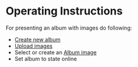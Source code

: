 # Operating Instructions

For presenting an album with images do following:

* [Create new album](the-user-side/create-new-album.md)
* [Upload images](https://github.com/XoopsDocs/wggallery-tutorial/tree/970974041b371931e9142e26945f03af9877c0f0/english/upload_images.md)
* Select or create an [Album image]()
* Set album to state online

